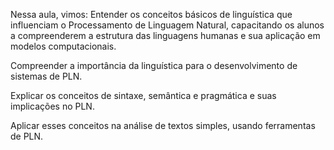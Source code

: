 Nessa aula, vimos:
Entender os conceitos básicos de linguística que influenciam o Processamento de Linguagem Natural, capacitando os alunos a compreenderem a estrutura das linguagens humanas e sua aplicação em modelos computacionais.

Compreender a importância da linguística para o desenvolvimento de sistemas de PLN.

Explicar os conceitos de sintaxe, semântica e pragmática e suas implicações no PLN.

Aplicar esses conceitos na análise de textos simples, usando ferramentas de PLN.
